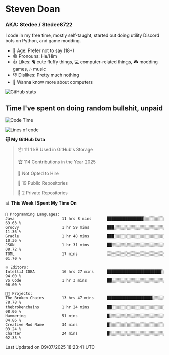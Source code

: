 # Steven Doan
### AKA: Stedee / Stedee8722
I code in my free time, mostly self-taught, started out doing utility Discord bots on Python, and game modding.

- 🤔 Age: Prefer not to say (18+)
- 😄 Pronouns: He/Him
- 👍 Likes: 🐈 cute fluffy things, 💻 computer-related things, 🎮 modding games, 🎶 music
- 👎 Dislikes: Pretty much nothing
- 🥹 Wanna know more about computers

![GitHub stats](https://github-readme-stats-iota-mocha-40.vercel.app/api?username=Stedee8722&show=prs_merged,prs_merged_percentage&show_icons=true&theme=transparent)

## Time I've spent on doing random bullshit, unpaid
<!--START_SECTION:Time I've spent on doing random bullshit, unpaid-->
![Code Time](http://img.shields.io/badge/Code%20Time-297%20hrs%208%20mins-blue)

![Lines of code](https://img.shields.io/badge/From%20Hello%20World%20I%27ve%20Written-85.1%20thousand%20lines%20of%20code-blue)

**🐱 My GitHub Data** 

> 📦 111.1 kB Used in GitHub's Storage 
 > 
> 🏆 114 Contributions in the Year 2025
 > 
> 🚫 Not Opted to Hire
 > 
> 📜 19 Public Repositories 
 > 
> 🔑 2 Private Repositories 
 > 
📊 **This Week I Spent My Time On** 

```text
💬 Programming Languages: 
Java                     11 hrs 8 mins       ████████████████░░░░░░░░░   63.63 % 
Groovy                   1 hr 59 mins        ███░░░░░░░░░░░░░░░░░░░░░░   11.36 % 
Gradle                   1 hr 48 mins        ███░░░░░░░░░░░░░░░░░░░░░░   10.36 % 
JSON                     1 hr 31 mins        ██░░░░░░░░░░░░░░░░░░░░░░░   08.72 % 
TOML                     17 mins             ░░░░░░░░░░░░░░░░░░░░░░░░░   01.70 % 

🔥 Editors: 
IntelliJ IDEA            16 hrs 27 mins      ████████████████████████░   94.00 % 
VS Code                  1 hr 3 mins         ██░░░░░░░░░░░░░░░░░░░░░░░   06.00 % 

🐱‍💻 Projects: 
The Broken Chains        13 hrs 47 mins      ████████████████████░░░░░   78.78 % 
thebrokenchains          1 hr 24 mins        ██░░░░░░░░░░░░░░░░░░░░░░░   08.06 % 
Hammering                51 mins             █░░░░░░░░░░░░░░░░░░░░░░░░   04.86 % 
Creative Mod Name        34 mins             █░░░░░░░░░░░░░░░░░░░░░░░░   03.24 % 
Charter                  24 mins             █░░░░░░░░░░░░░░░░░░░░░░░░   02.33 % 
```


 Last Updated on 09/07/2025 18:23:41 UTC
<!--END_SECTION:Time I've spent on doing random bullshit, unpaid-->
